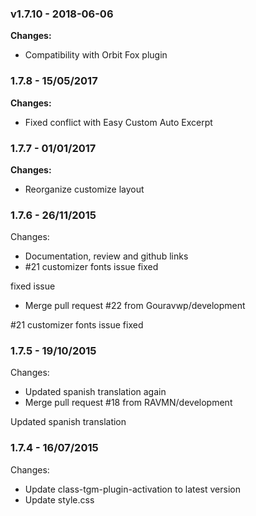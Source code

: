 
 ### v1.7.10 - 2018-06-06 
 **Changes:** 
 * Compatibility with Orbit Fox plugin
 
### 1.7.8 - 15/05/2017
**Changes:** 
- Fixed conflict with Easy Custom Auto Excerpt

### 1.7.7 - 01/01/2017
**Changes:** 
- Reorganize customize layout


### 1.7.6 - 26/11/2015

 Changes: 


 * Documentation, review and github links
 * #21 customizer fonts issue fixed

fixed issue
 * Merge pull request #22 from Gouravwp/development

#21 customizer fonts issue fixed


### 1.7.5 - 19/10/2015

 Changes: 


 * Updated spanish translation again
 * Merge pull request #18 from RAVMN/development

Updated spanish translation


### 1.7.4 - 16/07/2015

 Changes: 


 * Update class-tgm-plugin-activation to latest version
 * Update style.css

